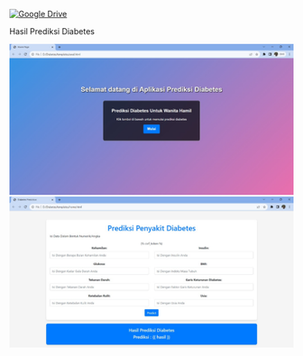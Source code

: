 [![Google Drive](https://img.shields.io/badge/Modul-02AFDC?style=for-the-badge&logo=googledrive&logoColor=white)](https://docs.google.com/document/d/1K6O9gna-zUX_6Mqp8JT0o6OzKfue7yogQj-rNTQpcYs/edit?usp=sharing)



Hasil Prediksi Diabetes

![alt text](https://github.com/DanU-R/Prediksi-Diabetes/blob/master/hasil/WhatsApp%20Image%202023-11-06%20at%2008.35.06.jpeg?raw=true)
![alt text](https://github.com/DanU-R/Prediksi-Diabetes/blob/master/hasil/WhatsApp%20Image%202023-11-06%20at%2008.34.55.jpeg?raw=true)

